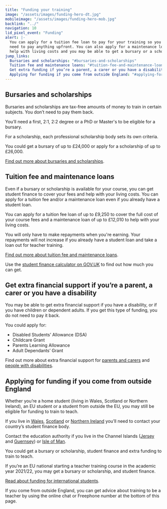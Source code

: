 ```yaml
---
title: "Funding your training"
image: "/assets/images/funding-hero-dt.jpg"
mobileimage: "/assets/images/funding-hero-mob.jpg"
backlink: "../"
navigation: 10
lid_pixel_event: "Funding"
alert: |-
  You can apply for a tuition fee loan to pay for your training so you don't
  need to pay anything upfront. You can also apply for a maintenance loan to
  help with living costs and you may be able to get a bursary or a scholarship.
jump_links:
  Bursaries and scholarships: "#bursaries-and-scholarships"
  Tuition fee and maintenance loans: "#tuition-fee-and-maintenance-loans"
  Get extra funding if you’re a parent, a carer or you have a disability: "#get-extra-financial-support-if-youre-a-parent-a-carer-or-you-have-a-disability"
  Applying for funding if you come from outside England: "#applying-for-funding-if-you-come-from-outside-england"
---
```


## Bursaries and scholarships

Bursaries and scholarships are tax-free amounts of money to train in certain subjects. You don’t need to pay them back.

You’ll need a first, 2:1, 2:2 degree or a PhD or Master's to be eligible for a bursary.

For a scholarship, each professional scholarship body sets its own criteria.

You could get a bursary of up to £24,000 or apply for a scholarship of up to £26,000.

[Find out more about bursaries and scholarships](/guidance/financial-support-for-teacher-training#introduction).

## Tuition fee and maintenance loans

Even if a bursary or scholarship is available for your course, you can get student finance to cover your fees and help with your living costs. You can apply for a tuition fee and/or a maintenance loan even if you already have a student loan.

You can apply for a tuition fee loan of up to £9,250 to cover the full cost of your course fees and a maintenance loan of up to £12,010 to help with your living costs.

You will only have to make repayments when you're earning. Your repayments will not increase if you already have a student loan and take a loan out for teacher training.

[Find out more about tuition fee and maintenance loans](/guidance/financial-support-for-teacher-training#tuition-fee-and-maintenance-loans).

Use the [student finance calculator on GOV.UK](https://www.gov.uk/student-finance-calculator) to find out how much you can get.

## Get extra financial support if you’re a parent, a carer or you have a disability

You may be able to get extra financial support if you have a disability, or if you have children or dependent adults. If you get this type of funding, you do not need to pay it back.

You could apply for:

* Disabled Students’ Allowance (DSA)
* Childcare Grant
* Parents Learning Allowance
* Adult Dependants’ Grant

Find out more about extra financial support for [parents and carers](/guidance/financial-support-for-teacher-training#parents-and-carers---extra-financial-support) and [people with disabilities](/guidance/financial-support-for-teacher-training#disabled-students---extra-financial-support).

## Applying for funding if you come from outside England

Whether you’re a home student (living in Wales, Scotland or Northern Ireland), an EU student or a student from outside the EU, you may still be eligible for funding to train to teach.

If you live in [Wales](http://www.studentfinancewales.co.uk/), [Scotland](http://www.saas.gov.uk/) or [Northern Ireland](http://www.studentfinanceni.co.uk/) you’ll need to contact your country’s student finance body.

Contact the education authority if you live in the Channel Islands ([Jersey](https://www.gov.je/Working/Careers/16To19YearOlds/EnteringHigherEducation/FinancingHigherEducationCourses/FundingDegreeProfessionalQualifications/Pages/index.aspx) and [Guernsey](https://www.gov.gg/article/152744/Policies)) or [Isle of Man](https://www.gov.im/student-grants).

You could get a bursary or scholarship, student finance and extra funding to train to teach.

If you’re an EU national starting a teacher training course in the academic year 2021/22, you may get a bursary or scholarship, and student finance.

[Read about funding for international students](/international-candidates#funding).

If you come from outside England, you can get advice about training to be a teacher by using the online chat or Freephone number at the bottom of this page.
